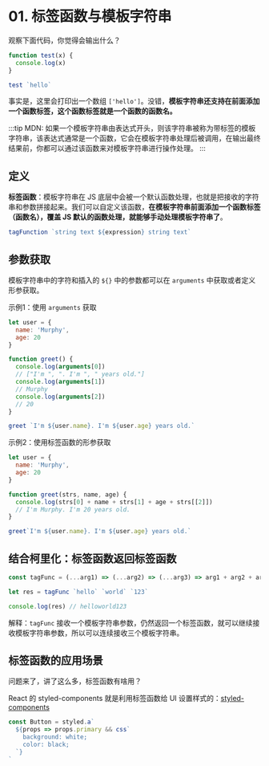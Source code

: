 # 01. 标签函数与模板字符串

观察下面代码，你觉得会输出什么？

```js
function test(x) {
  console.log(x)
}

test `hello`
```

事实是，这里会打印出一个数组 `['hello']`。没错，**模板字符串还支持在前面添加一个函数标签，这个函数标签就是一个函数的函数名。**

:::tip
MDN: 如果一个模板字符串由表达式开头，则该字符串被称为带标签的模板字符串，该表达式通常是一个函数，它会在模板字符串处理后被调用，在输出最终结果前，你都可以通过该函数来对模板字符串进行操作处理。
:::

## 定义

**标签函数**：模板字符串在 JS 底层中会被一个默认函数处理，也就是把接收的字符串和参数拼接起来。我们可以自定义该函数，**在模板字符串前面添加一个函数标签（函数名），覆盖 JS 默认的函数处理，就能够手动处理模板字符串了**。
```js
tagFunction `string text ${expression} string text`
```

## 参数获取

模板字符串中的字符和插入的 `${}` 中的参数都可以在 `arguments` 中获取或者定义形参获取。

示例1：使用 `arguments` 获取

```js
let user = {
  name: 'Murphy',
  age: 20
}

function greet() {
  console.log(arguments[0])
  // ["I'm ", ". I'm ", " years old."]
  console.log(arguments[1])
  // Murphy
  console.log(arguments[2])
  // 20
}

greet `I'm ${user.name}. I'm ${user.age} years old.`
```

示例2：使用标签函数的形参获取
```js
let user = {
  name: 'Murphy',
  age: 20
}

function greet(strs, name, age) {
  console.log(strs[0] + name + strs[1] + age + strs[[2]])
  // I'm Murphy. I'm 20 years old.
}

greet`I'm ${user.name}. I'm ${user.age} years old.`
```

## 结合柯里化：标签函数返回标签函数

```js
const tagFunc = (...arg1) => (...arg2) => (...arg3) => arg1 + arg2 + arg3

let res = tagFunc `hello` `world` `123`

console.log(res) // helloworld123
```

解释：`tagFunc` 接收一个模板字符串参数，仍然返回一个标签函数，就可以继续接收模板字符串参数，所以可以连续接收三个模板字符串。

## 标签函数的应用场景

问题来了，讲了这么多，标签函数有啥用？

React 的 styled-components 就是利用标签函数给 UI 设置样式的：[styled-components](https://styled-components.com/)
```js
const Button = styled.a`
  ${props => props.primary && css`
    background: white;
    color: black;
  `}
`
```
